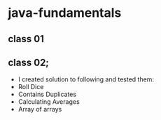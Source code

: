 # java-fundamentals

## class 01 

## class 02;
* I created solution to following and tested them:
* Roll Dice
* Contains Duplicates
* Calculating Averages
* Array of arrays
